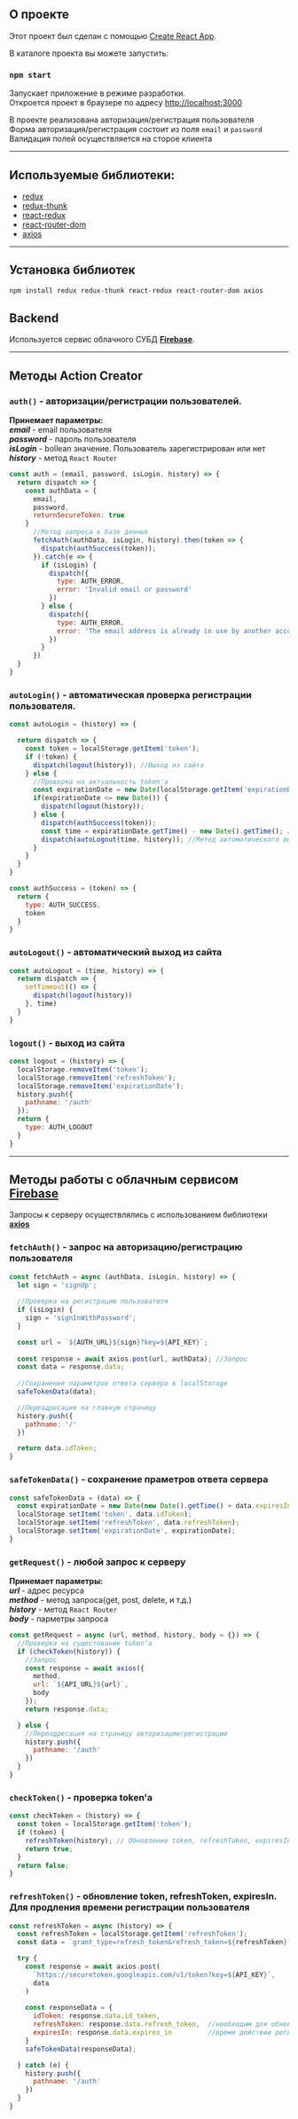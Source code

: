 О проекте
---
Этот проект был сделан с помощью [Create React App](https://github.com/facebook/create-react-app).

В каталоге проекта вы можете запустить:

### `npm start`
Запускает приложение в режиме разработки.<br />
Откроется проект в браузере по адресу [http://localhost:3000](http://localhost:3000)

В проекте реализована авторизация/регистрация пользователя<br />
Форма авторизация/регистрация состоит из поля `email` и `password`<br />
Валидация полей осуществляется на сторое клиента
***

Используемые библиотеки:
---
* [redux](https://redux.js.org/)
* [redux-thunk](https://github.com/reduxjs/redux-thunk)
* [react-redux](https://react-redux.js.org/)
* [react-router-dom](https://reacttraining.com/react-router/web/guides/quick-start)
* [axios](https://github.com/axios/axios)
***

Установка библиотек
---
```bash
npm install redux redux-thunk react-redux react-router-dom axios
```

Backend
---
Используется сервис облачного СУБД [**Firebase**](https://firebase.google.com/).
***

Методы Action Creator
---
### `auth()` - авторизации/регистрации пользователей.
**Принемает параметры:**<br />
***email*** - email пользователя<br />
***password*** - пароль пользователя<br />
***isLogin*** - bollean значение. Пользователь зарегистрирован или нет<br />
***history*** - метод `React Router`

```js
const auth = (email, password, isLogin, history) => {
  return dispatch => {
    const authData = {
      email,
      password,
      returnSecureToken: true
    }
      //Метод запроса к базе данных
      fetchAuth(authData, isLogin, history).then(token => {
        dispatch(authSuccess(token));
      }).catch(e => {
        if (isLogin) {
          dispatch({
            type: AUTH_ERROR,
            error: 'Invalid email or password'
          })
        } else {
          dispatch({
            type: AUTH_ERROR,
            error: 'The email address is already in use by another account'
          })
        }
      })
  }
}
```

### `autoLogin()` - автоматическая проверка регистрации пользователя.
```js
const autoLogin = (history) => {

  return dispatch => {
    const token = localStorage.getItem('token');
    if (!token) { 
      dispatch(logout(history)); //Выход из сайта
    } else {
      //Проверка на актуальность token'a
      const expirationDate = new Date(localStorage.getItem('expirationDate'));
      if(expirationDate <= new Date()) {
        dispatch(logout(history));
      } else {
        dispatch(authSuccess(token));
        const time = expirationDate.getTime() - new Date().getTime(); //Обновление времени жизни token'a
        dispatch(autoLogout(time, history)); //Метод автоматического выхода из сайта
      }
    }
  }
}

const authSuccess = (token) => {
  return {
    type: AUTH_SUCCESS,
    token
  }
}
```

### `autoLogout()` - автоматический выход из сайта
```js
const autoLogout = (time, history) => {
  return dispatch => {
    setTimeout(() => {
      dispatch(logout(history))
    }, time)
  }
}
```

### `logout()` - выход из сайта
```js
const logout = (history) => {
  localStorage.removeItem('token');
  localStorage.removeItem('refreshToken');
  localStorage.removeItem('expirationDate');
  history.push({
    pathname: '/auth'
  });
  return {
    type: AUTH_LOGOUT
  }
}
```
***

Методы работы с облачным сервисом [**Firebase**](https://firebase.google.com/)
---
Запросы к серверу осуществлялись с использованием библиотеки [**axios**](https://github.com/axios/axios)

### `fetchAuth()` - запрос на авторизацию/регистрацию пользователя
```js
const fetchAuth = async (authData, isLogin, history) => {
  let sign = 'signUp';
  
  //Проверка на регистрацию пользователя
  if (isLogin) {
    sign = 'signInWithPassword';
  }

  const url = `${AUTH_URL}${sign}?key=${API_KEY}`;
 
  const response = await axios.post(url, authData); //Запрос
  const data = response.data;
  
  //Сохранения параметров ответа сервера в localStorage
  safeTokenData(data); 

  //Переадресация на главную страницу
  history.push({
    pathname: '/'
  })

  return data.idToken;
}
```

### `safeTokenData()` - сохранение праметров ответа сервера
```js
const safeTokenData = (data) => {
  const expirationDate = new Date(new Date().getTime() + data.expiresIn * 1000); //Время в млс
  localStorage.setItem('token', data.idToken);
  localStorage.setItem('refreshToken', data.refreshToken);
  localStorage.setItem('expirationDate', expirationDate);
}
```

### `getRequest()` - любой запрос к серверу
**Принемает параметры:**<br />
***url*** - адрес ресурса<br />
***method*** - метод запроса(get, post, delete, и т.д.)<br />
***history*** - метод `React Router`<br />
***body*** - парметры запроса

```js
const getRequest = async (url, method, history, body = {}) => {
  //Проверка на сущестование token'a
  if (checkToken(history)) {
    //Запрос
    const response = await axios({ 
      method,
      url: `${API_URL}${url}`,
      body
    });
    return response.data;

  } else {
    //Переадресация на страницу авторизации/регистрации
    history.push({
      pathname: '/auth'
    })
  }
}
```

### `checkToken()` - проверка token'a
```js
const checkToken = (history) => {
  const token = localStorage.getItem('token');
  if (token) {
    refreshToken(history); // Обновление token, refreshToken, expiresIn
    return true;
  }
  return false;
}
```

### `refreshToken()` - обновление token, refreshToken, expiresIn. Для продления времени регистрации пользователя
```js
const refreshToken = async (history) => {
  const refreshToken = localStorage.getItem('refreshToken');
  const data = `grant_type=refresh_token&refresh_token=${refreshToken}`;

  try {
    const response = await axios.post(
      `https://securetoken.googleapis.com/v1/token?key=${API_KEY}`,
      data
    )
  
    const responseData = {
      idToken: response.data.id_token,            
      refreshToken: response.data.refresh_token,  //необходим для обновелния expiresIn
      expiresIn: response.data.expires_in         //время действии регистрации
    }
    safeTokenData(responseData);

  } catch (e) {
    history.push({
      pathname: '/auth'
    })
  }
}
```

